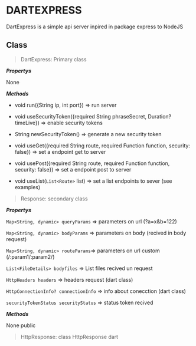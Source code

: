 # DARTEXPRESS

DartExpress is a simple api server inpired in package express to NodeJS

## Class

> DartExpress: Primary class

***Propertys***

None

***Methods***

* void run({String ip, int port}) => run server

* void useSecurityToken({required String phraseSecret, Duration? timeLive}) => enable security tokens

* String newSecurityToken() => generate a new security token

* void useGet({required String route, required Function function, security: false}) => set a endpoint get to server

* void usePost({required String route, required Function function, security: false}) => set a endpoint post to server

* void useList(`List<Route>` list) => set a list endpoints to sever (see examples)

> Response: secondary class

***Propertys***

`Map<String, dynamic> queryParams` => parameters on url (?a=x&b=122)

`Map<String, dynamic> bodyParams` => parameters on body (recived in body request)

`Map<String, dynamic> routeParams`=> parameters on url custom (/:param1/:param2/)

`List<FileDetails> bodyfiles` => List files recived un request

`HttpHeaders headers` => headers request (dart class)

`HttpConnectionInfo? connectionInfo` => info about conecction (dart class)

`securityTokenStatus securityStatus` => status token recived

***Methods***

None public

> HttpResponse: class HttpResponse dart
